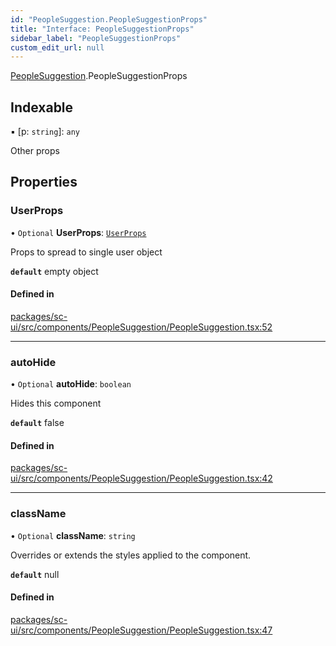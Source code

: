 ```yaml
---
id: "PeopleSuggestion.PeopleSuggestionProps"
title: "Interface: PeopleSuggestionProps"
sidebar_label: "PeopleSuggestionProps"
custom_edit_url: null
---
```


[PeopleSuggestion](../modules/PeopleSuggestion).PeopleSuggestionProps

## Indexable

▪ [p: `string`]: `any`

Other props

## Properties

### UserProps

• `Optional` **UserProps**: [`UserProps`](User.UserProps)

Props to spread to single user object

**`default`** empty object

#### Defined in

[packages/sc-ui/src/components/PeopleSuggestion/PeopleSuggestion.tsx:52](https://github.com/selfcommunity/community-ui/blob/009afd8/packages/sc-ui/src/components/PeopleSuggestion/PeopleSuggestion.tsx#L52)

___

### autoHide

• `Optional` **autoHide**: `boolean`

Hides this component

**`default`** false

#### Defined in

[packages/sc-ui/src/components/PeopleSuggestion/PeopleSuggestion.tsx:42](https://github.com/selfcommunity/community-ui/blob/009afd8/packages/sc-ui/src/components/PeopleSuggestion/PeopleSuggestion.tsx#L42)

___

### className

• `Optional` **className**: `string`

Overrides or extends the styles applied to the component.

**`default`** null

#### Defined in

[packages/sc-ui/src/components/PeopleSuggestion/PeopleSuggestion.tsx:47](https://github.com/selfcommunity/community-ui/blob/009afd8/packages/sc-ui/src/components/PeopleSuggestion/PeopleSuggestion.tsx#L47)
